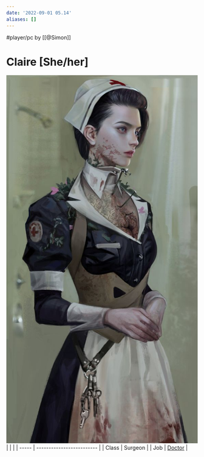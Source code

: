 ```yaml
---
date: '2022-09-01 05.14'
aliases: []
---
```


#player/pc by [[@Simon]]
# Claire [She/her]
![](_attachments/claire.png)
|       |                           |
| ----- | ------------------------- |
| Class | Surgeon                   | 
| Job   | [Doctor](Doctor.md) |

